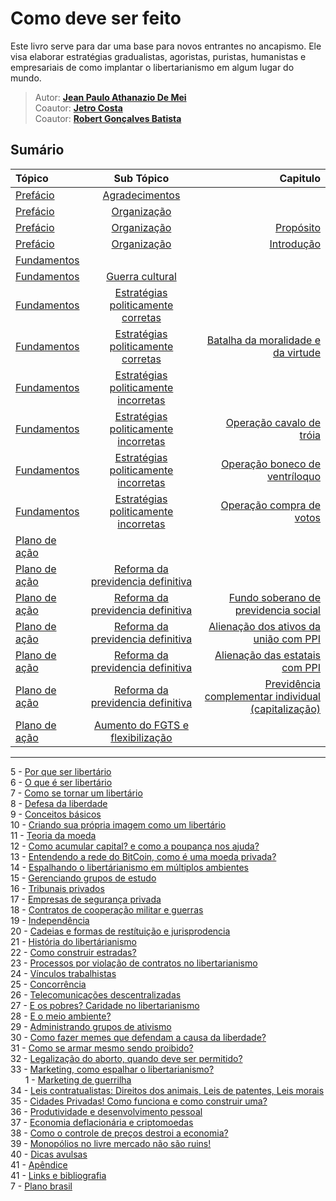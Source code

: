 # Como deve ser feito

Este livro serve para dar uma base para novos entrantes no ancapismo.
Ele visa elaborar estratégias gradualistas, agoristas, puristas, humanistas e empresariais de como implantar o libertarianismo em algum lugar do mundo.
> Autor: **[Jean Paulo Athanazio De Mei](https://github.com/JeanPaulo-Eletron)**  
> Coautor: **[Jetro Costa](https://github.com/Jetro-Costa)**  
> Coautor: **[Robert Gonçalves Batista](https://github.com/RobertDocker)**
## Sumário

| Tópico                                  | Sub Tópico       | Capitulo |
| :-------------------------------------- |:---------------:| -----:|
| [Prefácio](Capitulos/Prefácio.md) | [Agradecimentos](Capitulos/proposito.md)  |  |
| [Prefácio](Capitulos/Prefácio.md) | [Organização](Capitulos/organizacao.md) |  |
| [Prefácio](Capitulos/Prefácio.md) | [Organização](Capitulos/organizacao.md) | [Propósito](Capitulos/proposito.md) |
| [Prefácio](Capitulos/Prefácio.md) | [Organização](Capitulos/organizacao.md) | [Introdução](Capitulos/introducao.md) |
| [Fundamentos](Capitulos/Secoes/Fundamentos.md) |  |  |
| [Fundamentos](Capitulos/Secoes/Fundamentos.md) | [Guerra cultural](Capitulos/Secoes/Fundamentos.md) |  |
| [Fundamentos](Capitulos/Secoes/Fundamentos.md) | [Estratégias politicamente corretas](Capitulos/Secoes/Fundamentos.md) |  |
| [Fundamentos](Capitulos/Secoes/Fundamentos.md) | [Estratégias politicamente corretas](Capitulos/Secoes/Fundamentos.md) | [Batalha da moralidade e da virtude](Capitulos/Secoes/Fundamentos.md) |
| [Fundamentos](Capitulos/Secoes/Fundamentos.md) | [Estratégias politicamente incorretas](Capitulos/Secoes/Fundamentos.md) |  |
| [Fundamentos](Capitulos/Secoes/Fundamentos.md) | [Estratégias politicamente incorretas](Capitulos/Secoes/Fundamentos.md) | [Operação cavalo de tróia](Capitulos/Secoes/Fundamentos.md) |
| [Fundamentos](Capitulos/Secoes/Fundamentos.md) | [Estratégias politicamente incorretas](Capitulos/Secoes/Fundamentos.md) | [Operação boneco de ventríloquo](Capitulos/Secoes/Fundamentos.md) |
| [Fundamentos](Capitulos/Secoes/Fundamentos.md) | [Estratégias politicamente incorretas](Capitulos/Secoes/Fundamentos.md) | [Operação compra de votos](Capitulos/Secoes/Fundamentos.md) |
| [Plano de ação](Capitulos/Prefácio.md) | | |
| [Plano de ação](Capitulos/Prefácio.md) | [Reforma da previdencia definitiva](Capitulos/Prefácio.md) | |
| [Plano de ação](Capitulos/Prefácio.md) | [Reforma da previdencia definitiva](Capitulos/Prefácio.md) | [Fundo soberano de previdencia social](Capitulos/Prefácio.md) |
| [Plano de ação](Capitulos/Prefácio.md) | [Reforma da previdencia definitiva](Capitulos/Prefácio.md) | [Alienação dos ativos da união com PPI](Capitulos/Prefácio.md) |
| [Plano de ação](Capitulos/Prefácio.md) | [Reforma da previdencia definitiva](Capitulos/Prefácio.md) | [Alienação das estatais com PPI](Capitulos/Prefácio.md) |
| [Plano de ação](Capitulos/Prefácio.md) | [Reforma da previdencia definitiva](Capitulos/Prefácio.md) | [Previdência complementar individual (capitalização)](Capitulos/Prefácio.md) |
| [Plano de ação](Capitulos/Prefácio.md) | [Aumento do FGTS e flexibilização](Capitulos/Prefácio.md) | |

----

5 -  [Por que ser libertário](Capitulos/porque.md)  
6 -  [O que é ser libertário](Capitulos/oquee.md)  
7 -  [Como se tornar um libertário](Capitulos/Como.md)  
8 -  [Defesa da liberdade](Capitulos/instalacao.md)  
9 -  [Conceitos básicos](Capitulos/comandos.md)  
10 -  [Criando sua própria imagem como um libertário](Capitulos/criandoimagem.md)  
11 -  [Teoria da moeda](Capitulos/TeoriaMonetaria.md)  
12 -  [Como acumular capital? e como a poupança nos ajuda?](Capitulos/AcumuloDeCapital.md)  
13 -  [Entendendo a rede do BitCoin, como é uma moeda privada?](Capitulos/rede.md)  
14 -  [Espalhando o libertárianismo em múltiplos ambientes](Capitulos/Expalhando.md)  
15 -  [Gerenciando grupos de estudo](Capitulos/GruposDeEstudo.md)  
16 -  [Tribunais privados](Capitulos/TribunaisPrivados.md)  
17 -  [Empresas de segurança privada](Capitulos/EmpresasDeSegurança.md)  
18 -  [Contratos de cooperação militar e guerras](Capitulos/Guerras.md)  
19 -  [Independência](Capitulos/Independência.md)  
20 -  [Cadeias e formas de restítuição e jurisprodencia](Capitulos/jurisprodencia.md)  
21 -  [História do libertárianismo](Capitulos/servicosdeapoio.md)  
22 -  [Como construir estradas?](Capitulos/construir.md)  
23 -  [Processos por violação de contratos no libertarianismo](Capitulos/processos.md)  
24 -  [Vínculos trabalhistas](Capitulos/vinculos.md)  
25 -  [Concorrência](Capitulos/concorrencia.md)    
26 -  [Telecomunicações descentralizadas](Capitulos/Telecomunicacoes-descentralizadas.md)  
27 -  [E os pobres? Caridade no libertarianismo](Capitulos/Caridade.md)  
28 -  [E o meio ambiente?](Capitulos/paridade.md)  
29 -  [Administrando grupos de ativismo](Capitulos/admin.md)  
30 -  [Como fazer memes que defendam a causa da liberdade?](Capitulos/Memes.md)  
31 -  [Como se armar mesmo sendo proibido?](Capitulos/rodando_aplicacoes_gui.md)  
32 -  [Legalização do aborto, quando deve ser permitido?](Capitulos/aborto.md)  
33 -  [Marketing, como espalhar o libertarianismo?](Capitulos/Marketing.md)  
&nbsp;&nbsp;&nbsp;&nbsp;&nbsp;
1 - [Marketing de guerrilha](Capitulos/MarketingDeGuerrilha.md)  
34 -  [Leis contratualistas: Direitos dos animais, Leis de patentes, Leis morais](Capitulos/LeisContratualistas.md)  
35 -  [Cidades Privadas! Como funciona e como construir uma?](Capitulos/CidadesPrivadas.md)  
36 -  [Produtividade e desenvolvimento pessoal](Capitulos/melhorar.md)  
37 -  [Economia deflacionária e criptomoedas](Capitulos/Criptomoedas.md)  
38 -  [Como o controle de preços destroi a economia?](Capitulos/ControleDePrecos.md)  
39 -  [Monopólios no livre mercado não são ruins!](Capitulos/Monopolios.md)  
40 -  [Dicas avulsas](Capitulos/dicas.md)  
41 -  [Apêndice](Capitulos/apendice.md)  
41 -  [Links e bibliografia](Capitulos/Links.md)  
7 -  [Plano brasil](Capitulos/Secoes/Fundamentos.md)

